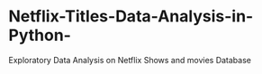 # Netflix-Titles-Data-Analysis-in-Python-
Exploratory Data Analysis on Netflix Shows and movies Database  
